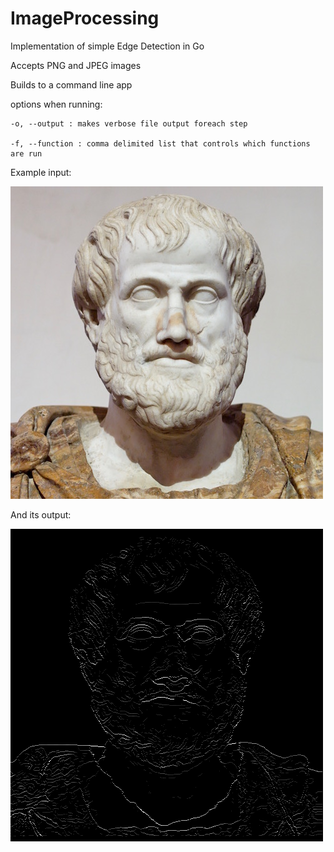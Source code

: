 # ImageProcessing

Implementation of simple Edge Detection in Go

Accepts PNG and JPEG images

Builds to a command line app

options when running:

    -o, --output : makes verbose file output foreach step

    -f, --function : comma delimited list that controls which functions are run

Example input:

![alt text](https://github.com/jlowell000/ImageProcessing/blob/master/images/in.png)

And its output:

![alt text](https://github.com/jlowell000/ImageProcessing/blob/master/images/output_in.png)
